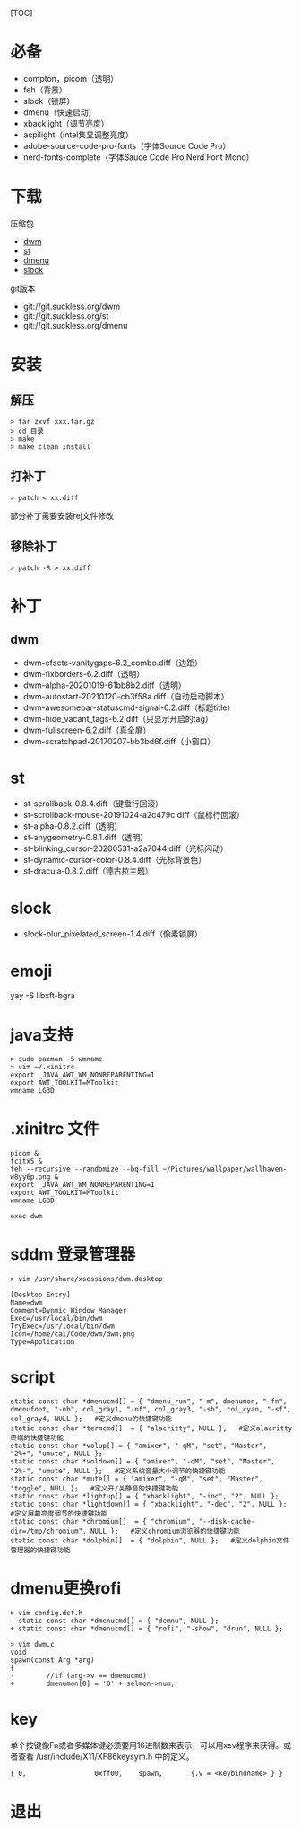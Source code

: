 [TOC]

# 必备
+ compton，picom（透明）
+ feh（背景）
+ slock（锁屏）
+ dmenu（快速启动）
+ xbacklight（调节亮度）
+ acpilight（intel集显调整亮度）
+ adobe-source-code-pro-fonts（字体Source Code Pro）
+ nerd-fonts-complete（字体Sauce Code Pro Nerd Font Mono）

# 下载
压缩包
+ [dwm](https://dl.suckless.org/dwm/dwm-6.2.tar.gz)
+ [st](https://dl.suckless.org/st/st-0.8.4.tar.gz)
+ [dmenu](https://dl.suckless.org/tools/dmenu-5.0.tar.gz)
+ [slock](https://dl.suckless.org/tools/slock-1.4.tar.gz)

git版本
+ git://git.suckless.org/dwm
+ git://git.suckless.org/st
+ git://git.suckless.org/dmenu

# 安装
## 解压
```
> tar zxvf xxx.tar.gz
> cd 目录
> make
> make clean install
```
## 打补丁
```
> patch < xx.diff
```
部分补丁需要安装rej文件修改
## 移除补丁
```
> patch -R > xx.diff
```

# 补丁
## dwm
+ dwm-cfacts-vanitygaps-6.2_combo.diff（边距）
+ dwm-fixborders-6.2.diff（透明）
+ dwm-alpha-20201019-61bb8b2.diff（透明）
+ dwm-autostart-20210120-cb3f58a.diff（自动启动脚本）
+ dwm-awesomebar-statuscmd-signal-6.2.diff（标题title）
+ dwm-hide_vacant_tags-6.2.diff（只显示开启的tag）   
+ dwm-fullscreen-6.2.diff（真全屏）   
+ dwm-scratchpad-20170207-bb3bd6f.diff（小窗口）   

# st
+ st-scrollback-0.8.4.diff（键盘行回滚）
+ st-scrollback-mouse-20191024-a2c479c.diff（鼠标行回滚）
+ st-alpha-0.8.2.diff（透明）
+ st-anygeometry-0.8.1.diff（透明）
+ st-blinking_cursor-20200531-a2a7044.diff（光标闪动）
+ st-dynamic-cursor-color-0.8.4.diff（光标背景色）
+ st-dracula-0.8.2.diff（德古拉主题）

# slock
+ slock-blur_pixelated_screen-1.4.diff（像素锁屏）

# emoji
yay -S libxft-bgra

# java支持
```
> sudo pacman -S wmname
> vim ~/.xinitrc
export _JAVA_AWT_WM_NONREPARENTING=1
export AWT_TOOLKIT=MToolkit
wmname LG3D
```

# .xinitrc 文件
```
picom &
fcitx5 &
feh --recursive --randomize --bg-fill ~/Pictures/wallpaper/wallhaven-w8yy6p.png &
export _JAVA_AWT_WM_NONREPARENTING=1
export AWT_TOOLKIT=MToolkit
wmname LG3D

exec dwm
```

# sddm 登录管理器
```
> vim /usr/share/xsessions/dwm.desktop

[Desktop Entry]
Name=dwm
Comment=Dynmic Window Manager
Exec=/usr/local/bin/dwm
TryExec=/usr/local/bin/dwm
Icon=/home/cai/Code/dwm/dwm.png
Type=Application
```

# script
```
static const char *dmenucmd[] = { "dmenu_run", "-m", dmenumon, "-fn", dmenufont, "-nb", col_gray1, "-nf", col_gray3, "-sb", col_cyan, "-sf", col_gray4, NULL };   #定义dmenu的快捷键功能
static const char *termcmd[]  = { "alacritty", NULL };   #定义alacritty终端的快捷键功能
static const char *volup[] = { "amixer", "-qM", "set", "Master", "2%+", "umute", NULL };
static const char *voldown[] = { "amixer", "-qM", "set", "Master", "2%-", "umute", NULL };   #定义系统音量大小调节的快捷键功能
static const char *mute[] = { "amixer", "-qM", "set", "Master", "toggle", NULL };   #定义开/关静音的快捷键功能
static const char *lightup[] = { "xbacklight", "-inc", "2", NULL };
static const char *lightdown[] = { "xbacklight", "-dec", "2", NULL };   #定义屏幕亮度调节的快捷键功能
static const char *chromium[]  = { "chromium", "--disk-cache-dir=/tmp/chromium", NULL };   #定义chromium浏览器的快捷键功能
static const char *dolphin[]  = { "dolphin", NULL };   #定义dolphin文件管理器的快捷键功能
```

# dmenu更换rofi
```
> vim config.def.h
- static const char *dmenucmd[] = { "demnu", NULL };
+ static const char *dmenucmd[] = { "rofi", "-show", "drun", NULL };

> vim dwm.c
void
spawn(const Arg *arg)
{
-        //if (arg->v == dmenucmd)
+        dmenumon[0] = '0' + selmon->num;
```

# key
单个按键像Fn或者多媒体键必须要用16进制数来表示，可以用xev程序来获得。或者查看 /usr/include/X11/XF86keysym.h 中的定义。
```
{ 0,                 0xff00,    spawn,       {.v = <keybindname> } }
```

# 退出